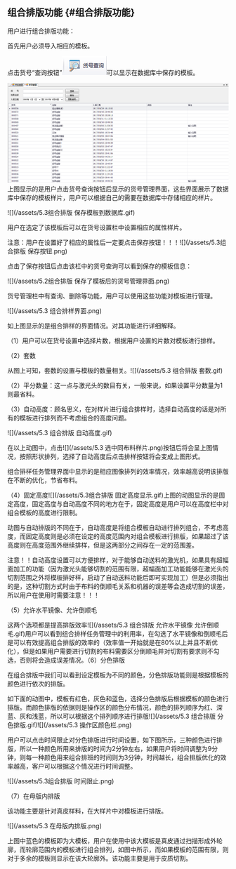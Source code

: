## 组合排版功能 {#组合排版功能}

用户进行组合排版功能：

首先用户必须导入相应的模板。

点击货号“查询按钮”![](/assets/货号查询按钮.png)可以显示在数据库中保存的模板。

![](/assets/货号管理界面.png)上图显示的是用户点击货号查询按钮后显示的货号管理界面，这些界面展示了数据库中保存的模板样片，用户可以根据自己的需要在数据库中存储相应的样片。

![](/assets/5.3组合排版 保存模板到数据库.gif)

用户在选定了该模板后可以在货号设置栏中设置相应的属性样片。

注意：用户在设置好了相应的属性后一定要点击保存按钮！！！![](/assets/5.3组合排版 保存按钮.png)

点击了保存按钮后点击该栏中的货号查询可以看到保存的模板信息：

![](/assets/5.2组合排版 保存了模板后的货号管理界面.png)

货号管理栏中有查询、删除等功能，用户可以使用这些功能对模板进行管理。

![](/assets/5.3 组合排样界面.png)

如上图显示的是组合排样的界面情况。对其功能进行详细解释。

（1）用户可以在货号设置中选择片数，根据用户设置的片数对模板进行排样。

（2）套数

从图上可知，套数的设置与模板的数量相关。![](/assets/5.3 组合排版 套数.gif)

（2）平分数量：这一点与激光头的数目有关，一般来说，如果设置平分数量为1则最省料。

（3）自动高度：顾名思义，在对样片进行组合排样时，选择自动高度的话是对所有的模板进行排列而不考虑组合的高度问题。

![](/assets/5.3 组合排版 自动高度.gif)

在以上动图中，点击![](/assets/5.3 选中同布料样片.png)按钮后将会呈上图情况，按照形状排列，选择了自动高度后点击排样按钮将会变成上图形式。

组合排样任务管理界面中显示的是相应图像排列的效率情况，效率越高说明该排版在不断的优化，节省布料。

（4）固定高度![](/assets/5.3组合排版 固定高度显示.gif)上图的动图显示的是固定高度，固定高度与自动高度不同的地方在于，固定高度是用户可以在高度栏中对组合模板的高度进行限制。

动图与自动排版的不同在于，自动高度是将组合模板自动进行排列组合，不考虑高度，而固定高度则是必须在设定的高度范围内对组合模板进行排版，如果超过了该高度则在高度范围外继续排样，但是这两部分之间存在一定的范围差。

注意！！自动高度设置可以方便排样，对于能够自动送料的激光机，如果具有超幅面加工的功能（因为激光头能够切割的范围有限，超幅面加工功能能够在激光头的切割范围之外将模板排好样，启动了自动送料功能后即可实现加工）但是必须指出的是，这种切割方式时由于布料的倒顺毛关系和机器的误差等会造成切割的误差，所以用户在使用时需要注意！！！

（5）允许水平镜像、允许倒顺毛

这两个选项都是提高排版效率![](/assets/5.3 组合排版 允许水平镜像 允许倒顺毛.gif)用户可以看到组合排样任务管理中的利用率，在勾选了水平镜像和倒顺毛后是可以有效提高组合排版的效率的（效率值一开始就是在80%以上并且不断优化），但是如果用户需要进行切割的布料需要区分倒顺毛并对切割有要求则不勾选，否则将会造成误差情况。（6）分色排版

在组合排版中我们可以看到设定模板为不同的颜色，分色排版功能则是根据模板的颜色进行依次的排版。

如下面的动图中，模板有红色，灰色和蓝色，选择分色排版后根据模板的颜色进行排版。而颜色排版的依据则是操作区的颜色分布情况，颜色的排列顺序为红、深蓝、灰和浅蓝，所以可以根据这个排列顺序进行排版![](/assets/5.3 组合排版 分色排版.gif)![](/assets/5.3 操作区颜色栏.png)

用户可以点击时间限止对分色排版进行时间设置，如下图所示，三种颜色进行排版，所以一种颜色所用来排版的时间为2分钟左右，如果用户将时间调整为9分钟，则每一种颜色用来组合排班的时间则为3分钟，时间越长，组合排版优化的效率越高，客户可以根据这个情况进行时间调整。

![](/assets/5.3组合排版 时间限止.png)

（7）在母版内排版

该功能主要是针对真皮样料，在大样片中对模板进行排版。

![](/assets/5.3 在母版内排版.png)

上图中蓝色的模板即为大模板，用户在使用中该大模板是真皮通过扫描形成外轮廓，而轮廓范围内的模板进行组合排列，如图中所示，而如果模板的范围有限，则对于多余的模板则显示在该大轮廓外。该功能主要是用于皮质切割。

